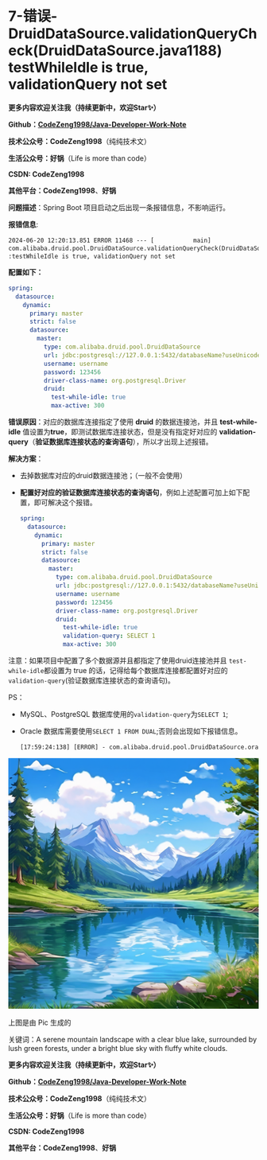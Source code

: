 # 7-错误-DruidDataSource.validationQueryCheck(DruidDataSource.java1188) testWhileIdle is true, validationQuery not set



**更多内容欢迎关注我（持续更新中，欢迎Star✨）**

**Github：[CodeZeng1998/Java-Developer-Work-Note](https://github.com/CodeZeng1998/Java-Developer-Work-Note)**

**技术公众号：CodeZeng1998**（纯纯技术文）

**生活公众号：好锅**（Life is more than code）

**CSDN: CodeZeng1998**

**其他平台：CodeZeng1998**、**好锅**



**问题描述**：Spring Boot 项目启动之后出现一条报错信息，不影响运行。



**报错信息**:

```
2024-06-20 12:20:13.851 ERROR 11468 --- [           main] com.alibaba.druid.pool.DruidDataSource.validationQueryCheck(DruidDataSource.java:1188) :testWhileIdle is true, validationQuery not set
```



**配置如下：**

```yaml
spring:
  datasource:
    dynamic:
      primary: master 
      strict: false 
      datasource:
        master:
          type: com.alibaba.druid.pool.DruidDataSource
          url: jdbc:postgresql://127.0.0.1:5432/databaseName?useUnicode=true&useSSL=false&characterEncoding=utf8&useAffectedRows=true&allowMultiQueries=true&serverTimezone=GMT%2B8&useTimezone=true
          username: username
          password: 123456
          driver-class-name: org.postgresql.Driver
          druid:
            test-while-idle: true
            max-active: 300
```



**错误原因**：对应的数据库连接指定了使用 **druid** 的数据连接池，并且 **test-while-idle** 值设置为**true**，即测试数据库连接状态，但是没有指定好对应的 **validation-query**（**验证数据库连接状态的查询语句**），所以才出现上述报错。



**解决方案**：

* 去掉数据库对应的druid数据连接池；（一般不会使用）

* **配置好对应的验证数据库连接状态的查询语句**，例如上述配置可加上如下配置，即可解决这个报错。

  ```yaml
  spring:
    datasource:
      dynamic:
        primary: master
        strict: false 
        datasource:
          master:
            type: com.alibaba.druid.pool.DruidDataSource
            url: jdbc:postgresql://127.0.0.1:5432/databaseName?useUnicode=true&useSSL=false&characterEncoding=utf8&useAffectedRows=true&allowMultiQueries=true&serverTimezone=GMT%2B8&useTimezone=true
            username: username
            password: 123456
            driver-class-name: org.postgresql.Driver
            druid:
              test-while-idle: true
              validation-query: SELECT 1
              max-active: 300
  ```

  

注意：如果项目中配置了多个数据源并且都指定了使用druid连接池并且 `test-while-idle`都设置为 true 的话，记得给每个数据库连接都配置好对应的`validation-query`(验证数据库连接状态的查询语句)。



PS：

* MySQL、PostgreSQL 数据库使用的`validation-query`为`SELECT 1`;

* Oracle 数据库需要使用`SELECT 1 FROM DUAL`;否则会出现如下报错信息。

  ```txt
  [17:59:24:138] [ERROR] - com.alibaba.druid.pool.DruidDataSource.oracleValidationQueryCheck(DruidDataSource.java:1263) - invalid oracle validationQuery. SELECT 1, may should be : SELECT 1 FROM DUAL
  ```

  







![](https://github.com/CodeZeng1998/Java-Developer-Work-Note/blob/main/Exception&Error/image/7-%E9%94%99%E8%AF%AF-DruidDataSource.validationQueryCheck(DruidDataSource.java1188)%20testWhileIdle%20is%20true,%20validationQuery%20not%20set.png?raw=true)

上图是由 Pic 生成的

关键词：A serene mountain landscape with a clear blue lake, surrounded by lush green forests, under a bright blue sky with fluffy white clouds.





**更多内容欢迎关注我（持续更新中，欢迎Star✨）**

**Github：[CodeZeng1998/Java-Developer-Work-Note](https://github.com/CodeZeng1998/Java-Developer-Work-Note)**

**技术公众号：CodeZeng1998**（纯纯技术文）

**生活公众号：好锅**（Life is more than code）

**CSDN: CodeZeng1998**

**其他平台：CodeZeng1998**、**好锅**





